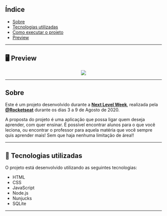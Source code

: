 
## Índice

- [Sobre](#-Sobre)
- [Tecnologias utilizadas](#-Tecnologias-utilizadas)
- [Como executar o projeto](#-Como-executar-o-projeto)
- [Preview](#-Preview)

---

## 🖥 Preview 

<p align="center">
  <img src="https://user-images.githubusercontent.com/62803721/89734650-bdc1bf80-da33-11ea-9a05-0a4cc3731dd5.png" >
</p>

---

## Sobre 

Este é um projeto desenvolvido durante a **[Next Level Week](https://nextlevelweek.com/)**, realizada pela **[@Rocketseat](https://github.com/Rocketseat)** durante os dias 3 a 9 de Agosto de 2020.

A proposta do projeto é uma aplicação que possa ligar quem deseja aprender, com quer ensinar. É possível encontrar alunos para o que você leciona, ou encontrar o professor para aquela matéria que você sempre quis aprender mais! Sem que haja nenhuma limitação de área!! 

--- 

## 🚀 Tecnologias utilizadas

O projeto está desenvolvido utilizando as seguintes tecnologias:

- HTML
- CSS
- JavaScript
- Node.js 
- Nunjucks 
- SQLite 

--- 
